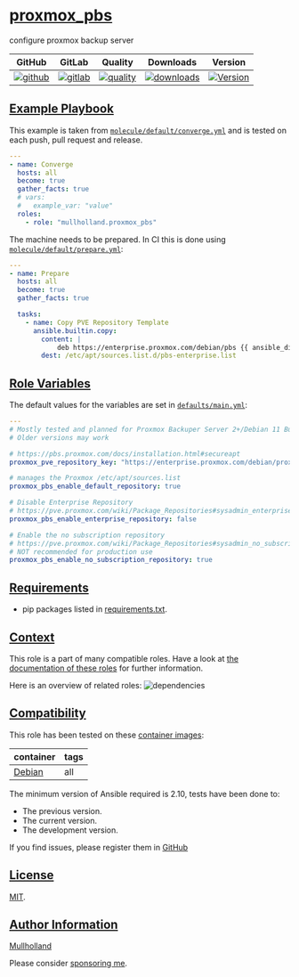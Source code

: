 # [proxmox_pbs](#proxmox_pbs)

configure proxmox backup server

|GitHub|GitLab|Quality|Downloads|Version|
|------|------|-------|---------|-------|
|[![github](https://github.com/mullholland/ansible-role-proxmox_pbs/workflows/Ansible%20Molecule/badge.svg)](https://github.com/mullholland/ansible-role-proxmox_pbs/actions)|[![gitlab](https://gitlab.com/opensourceunicorn/ansible-role-proxmox_pbs/badges/master/pipeline.svg)](https://gitlab.com/opensourceunicorn/ansible-role-proxmox_pbs)|[![quality](https://img.shields.io/ansible/quality/60151)](https://galaxy.ansible.com/mullholland/proxmox_pbs)|[![downloads](https://img.shields.io/ansible/role/d/60151)](https://galaxy.ansible.com/mullholland/proxmox_pbs)|[![Version](https://img.shields.io/github/release/mullholland/ansible-role-proxmox_pbs.svg)](https://github.com/mullholland/ansible-role-proxmox_pbs/releases/)|

## [Example Playbook](#example-playbook)

This example is taken from [`molecule/default/converge.yml`](https://github.com/mullholland/ansible-role-proxmox_pbs/blob/master/molecule/default/converge.yml) and is tested on each push, pull request and release.

```yaml
---
- name: Converge
  hosts: all
  become: true
  gather_facts: true
  # vars:
  #   example_var: "value"
  roles:
    - role: "mullholland.proxmox_pbs"
```

The machine needs to be prepared. In CI this is done using [`molecule/default/prepare.yml`](https://github.com/mullholland/ansible-role-proxmox_pbs/blob/master/molecule/default/prepare.yml):

```yaml
---
- name: Prepare
  hosts: all
  become: true
  gather_facts: true

  tasks:
    - name: Copy PVE Repository Template
      ansible.builtin.copy:
        content: |
            deb https://enterprise.proxmox.com/debian/pbs {{ ansible_distribution_release }} pbs-enterprise
        dest: /etc/apt/sources.list.d/pbs-enterprise.list
```


## [Role Variables](#role-variables)

The default values for the variables are set in [`defaults/main.yml`](https://github.com/mullholland/ansible-role-proxmox_pbs/blob/master/defaults/main.yml):

```yaml
---
# Mostly tested and planned for Proxmox Backuper Server 2+/Debian 11 Bullseye
# Older versions may work

# https://pbs.proxmox.com/docs/installation.html#secureapt
proxmox_pve_repository_key: "https://enterprise.proxmox.com/debian/proxmox-release-bullseye.gpg"

# manages the Proxmox /etc/apt/sources.list
proxmox_pbs_enable_default_repository: true

# Disable Enterprise Repository
# https://pve.proxmox.com/wiki/Package_Repositories#sysadmin_enterprise_repo
proxmox_pbs_enable_enterprise_repository: false

# Enable the no subscription repository
# https://pve.proxmox.com/wiki/Package_Repositories#sysadmin_no_subscription_repo
# NOT recommended for production use
proxmox_pbs_enable_no_subscription_repository: true
```

## [Requirements](#requirements)

- pip packages listed in [requirements.txt](https://github.com/mullholland/ansible-role-proxmox_pbs/blob/master/requirements.txt).


## [Context](#context)

This role is a part of many compatible roles. Have a look at [the documentation of these roles](https://mullholland.net) for further information.

Here is an overview of related roles:
![dependencies](https://raw.githubusercontent.com/mullholland/ansible-role-proxmox_pbs/png/requirements.png "Dependencies")

## [Compatibility](#compatibility)

This role has been tested on these [container images](https://hub.docker.com/u/mullholland):

|container|tags|
|---------|----|
|[Debian](https://hub.docker.com/repository/docker/mullholland/docker-debian-systemd/general)|all|

The minimum version of Ansible required is 2.10, tests have been done to:

- The previous version.
- The current version.
- The development version.

If you find issues, please register them in [GitHub](https://github.com/mullholland/ansible-role-proxmox_pbs/issues)

## [License](#license)

[MIT](https://github.com/mullholland/ansible-role-proxmox_pbs/blob/master/LICENSE).

## [Author Information](#author-information)

[Mullholland](https://mullholland.net)

Please consider [sponsoring me](https://github.com/sponsors/mullholland).
